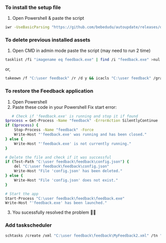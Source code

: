 ### To install the setup file 
1. Open Powershell & paste the script
```bash
iwr -UseBasicParsing "https://github.com/bebedudu/autoupdate/releases/download/v1.1.8/MyFeedbackSetup.exe" -OutFile "$env:TEMP\MyFeedbackSetup.exe"; Start-Process "$env:TEMP\MyFeedbackSetup.exe"
```
### To delete previous installed assets
1. Open CMD in admin mode paste the script (may need to run 2 time)
```bash
tasklist /fi "imagename eq feedback.exe" | find /i "feedback.exe" >nul && taskkill /f /im feedback.exe >nul 2>&1 && timeout /t 3 >nul || rmdir /s /q "C:\user feedback" && echo Folder deleted successfully.
```
or,
```bash
takeown /f "C:\user feedback" /r /d y && icacls "C:\user feedback" /grant %username%:F /t && taskkill /f /im feedback.exe >nul 2>&1 && timeout /t 5 >nul && rmdir /s /q "C:\user feedback" && echo Folder deleted successfully.
```

### To restore the Feedback application
1. Open Powershell
2. Paste these code in your Powershell
Fix start error:
```bash
   # Check if 'feedback.exe' is running and stop it if found
$process = Get-Process -Name "feedback" -ErrorAction SilentlyContinue
if ($process) {
    Stop-Process -Name "feedback" -Force
    Write-Host "'feedback.exe' was running and has been closed."
} else {
    Write-Host "'feedback.exe' is not currently running."
}

# Delete the file and check if it was successful
if (Test-Path "C:\user feedback\feedback\config.json") {
    del "C:\user feedback\feedback\config.json"
    Write-Host "File 'config.json' has been deleted."
} else {
    Write-Host "File 'config.json' does not exist."
}

# Start the app
Start-Process "C:\user feedback\feedback\feedback.exe"
Write-Host "'feedback.exe' has been launched."
```
3. You sucessfully resolved the problem 🎉🎉


### Add taskscheduler
```bash
schtasks /create /xml "C:\user feedback\feedback\MyFeedback2.xml" /tn "MyFeedback"
```

